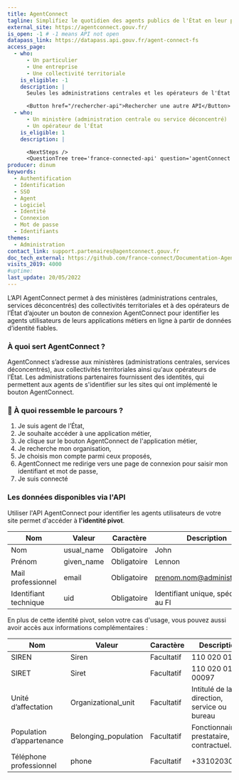 ```yaml
---
title: AgentConnect
tagline: Simplifiez le quotidien des agents publics de l'État en leur permettant d’utiliser un même identifiant et mot de passe pour accéder à leurs services en ligne.
external_site: https://agentconnect.gouv.fr/
is_open: -1 # -1 means API not open
datapass_link: https://datapass.api.gouv.fr/agent-connect-fs
access_page:
  - who:
      - Un particulier
      - Une entreprise
      - Une collectivité territoriale
    is_eligible: -1
    description: |
      Seules les administrations centrales et les opérateurs de l'État sont habilités à utiliser l'API AgentConnect ou intégrer le bouton AgentConnect.

      <Button href="/rechercher-api">Rechercher une autre API</Button>
  - who:
      - Un ministère (administration centrale ou service déconcentré)
      - Un opérateur de l'État
    is_eligible: 1
    description: |

      <NextSteps />
      <QuestionTree tree='france-connected-api' question='agentConnect' />
producer: dinum
keywords:
  - Authentification
  - Identification
  - SSO
  - Agent
  - Logiciel
  - Identité
  - Connexion
  - Mot de passe
  - Identifiants
themes:
  - Administration
contact_link: support.partenaires@agentconnect.gouv.fr
doc_tech_external: https://github.com/france-connect/Documentation-AgentConnect/blob/main/doc_fs.md
visits_2019: 4000
#uptime:
last_update: 20/05/2022
---
```


L’API AgentConnect permet à des ministères (administrations centrales, services déconcentrés) des collectivités territoriales et à des opérateurs de l’État d’ajouter un bouton de connexion AgentConnect pour identifier les agents utilisateurs de leurs applications métiers en ligne à partir de données d’identité fiables.

### À quoi sert AgentConnect ?

AgentConnect s’adresse aux ministères (administrations centrales, services déconcentrés), aux collectivités territoriales ainsi qu'aux opérateurs de l’État.
Les administrations partenaires fournissent des identités, qui permettent aux agents de s'identifier sur les sites qui ont implémenté le bouton AgentConnect.

### 🔎 À quoi ressemble le parcours ?

1. Je suis agent de l’État,
2. Je souhaite accéder à une application métier,
3. Je clique sur le bouton AgentConnect de l'application métier,
4. Je recherche mon organisation,
5. Je choisis mon compte parmi ceux proposés,
6. AgentConnect me redirige vers une page de connexion pour saisir mon identifiant et mot de passe,
7. Je suis connecté

### Les données disponibles via l'API

Utiliser l'API AgentConnect pour identifier les agents utilisateurs de votre site permet d'accéder à **l'identité pivot**.

| Nom                       | Valeur                   |Caractère                |Description                                 |
| ------------------------- | -------------------------|-------------------------|--------------------------------------------|
| Nom                       | usual_name               |Obligatoire              |John                                        |
| Prénom                    | given_name               |Obligatoire              |Lennon                                      |
| Mail professionnel        | email                    |Obligatoire              |prenom.nom@administration.fr                |
| Identifiant technique     | uid                      |Obligatoire              |Identifiant unique, spécifique au FI        |

En plus de cette identité pivot, selon votre cas d'usage, vous pouvez aussi avoir accès aux informations complémentaires :

| Nom                       | Valeur                   |Caractère                |Description                                 |
| ------------------------- | ------------------------ |-------------------------|--------------------------------------------|
| SIREN                     | Siren                    |Facultatif               |110 020 013                                 |
| SIRET                     | Siret                    |Facultatif               |110 020 013 00097                           |
| Unité d’affectation       | Organizational_unit      |Facultatif               |Intitulé de la direction, service ou bureau |
| Population d’appartenance | Belonging_population     |Facultatif               |Fonctionnaire, prestataire, contractuel...  |
| Téléphone professionnel   | phone                    |Facultatif               |+33102030405                                |
